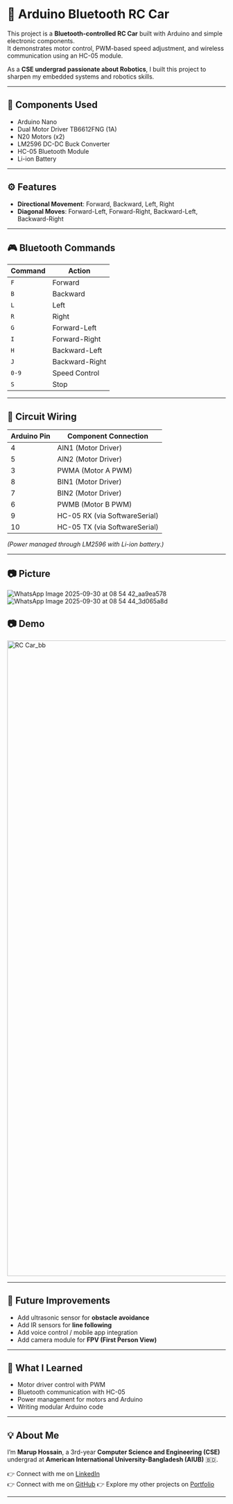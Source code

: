 # 🚗 Arduino Bluetooth RC Car

This project is a **Bluetooth-controlled RC Car** built with Arduino and simple electronic components.  
It demonstrates motor control, PWM-based speed adjustment, and wireless communication using an HC-05 module.  

As a **CSE undergrad passionate about Robotics**, I built this project to sharpen my embedded systems and robotics skills.  

---

## 🔧 Components Used
- Arduino Nano  
- Dual Motor Driver TB6612FNG (1A)  
- N20 Motors (x2)  
- LM2596 DC-DC Buck Converter  
- HC-05 Bluetooth Module  
- Li-ion Battery  

---

## ⚙️ Features
- **Directional Movement**: Forward, Backward, Left, Right  
- **Diagonal Moves**: Forward-Left, Forward-Right, Backward-Left, Backward-Right  

---

## 🎮 Bluetooth Commands
| Command | Action |
|---------|--------|
| `F` | Forward |
| `B` | Backward |
| `L` | Left |
| `R` | Right |
| `G` | Forward-Left |
| `I` | Forward-Right |
| `H` | Backward-Left |
| `J` | Backward-Right |
| `0-9` | Speed Control |
| `S` | Stop |

---

## 📝 Circuit Wiring
| Arduino Pin | Component Connection |
|-------------|----------------------|
| 4 | AIN1 (Motor Driver) |
| 5 | AIN2 (Motor Driver) |
| 3 | PWMA (Motor A PWM) |
| 8 | BIN1 (Motor Driver) |
| 7 | BIN2 (Motor Driver) |
| 6 | PWMB (Motor B PWM) |
| 9 | HC-05 RX (via SoftwareSerial) |
| 10 | HC-05 TX (via SoftwareSerial) |

*(Power managed through LM2596 with Li-ion battery.)*  

---
## 📷 Picture
![WhatsApp Image 2025-09-30 at 08 54 42_aa9ea578](https://github.com/user-attachments/assets/5db3d832-732e-4360-915a-d0c919fdf954)
![WhatsApp Image 2025-09-30 at 08 54 44_3d065a8d](https://github.com/user-attachments/assets/157fb837-2e9e-45cc-9316-4f8a03b47bc8)

## 📷 Demo
<img width="2658" height="1461" alt="RC Car_bb" src="https://github.com/user-attachments/assets/57acddd9-48b6-44a1-98a5-64d76f74be8f" />


---

## 🚀 Future Improvements
- Add ultrasonic sensor for **obstacle avoidance**  
- Add IR sensors for **line following**  
- Add voice control / mobile app integration  
- Add camera module for **FPV (First Person View)**  

---

## 📖 What I Learned
- Motor driver control with PWM  
- Bluetooth communication with HC-05  
- Power management for motors and Arduino  
- Writing modular Arduino code  

---

## 💡 About Me
I’m **Marup Hossain**, a 3rd-year **Computer Science and Engineering (CSE)** undergrad at **American International University-Bangladesh (AIUB)** 🇧🇩.  

👉 Connect with me on [LinkedIn](https://www.linkedin.com/in/marup-hossain-64722834a?utm_source=share&utm_campaign=share_via&utm_content=profile&utm_medium=android_app)  
👉 Connect with me on [GitHub]([https://www.linkedin.com/in/marup-hossain-64722834a?utm_source=share&utm_campaign=share_via&utm_content=profile&utm_medium=android_app](https://github.com/marup00800)) 
👉 Explore my other projects on [Portfolio](https://sites.google.com/view/maruphossain/home)


---
